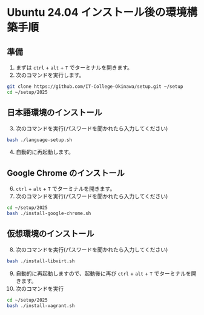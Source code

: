 # Ubuntu 24.04 インストール後の環境構築手順

## 準備

1. まずは `ctrl` + `alt` + `T` でターミナルを開きます。
2. 次のコマンドを実行します。

```bash
git clone https://github.com/IT-College-Okinawa/setup.git ~/setup
cd ~/setup/2025
```

## 日本語環境のインストール

3. 次のコマンドを実行(パスワードを聞かれたら入力してください)

```bash
bash ./language-setup.sh
```

4. 自動的に再起動します。

## Google Chrome のインストール

6. `ctrl` + `alt` + `T` でターミナルを開きます。
7. 次のコマンドを実行(パスワードを聞かれたら入力してください)

```bash
cd ~/setup/2025
bash ./install-google-chrome.sh
```

## 仮想環境のインストール

8. 次のコマンドを実行(パスワードを聞かれたら入力してください)

```bash
bash ./install-libvirt.sh
```

9. 自動的に再起動しますので、起動後に再び `ctrl` + `alt` + `T` でターミナルを開きます。
10. 次のコマンドを実行

```bash
cd ~/setup/2025
bash ./install-vagrant.sh
```
